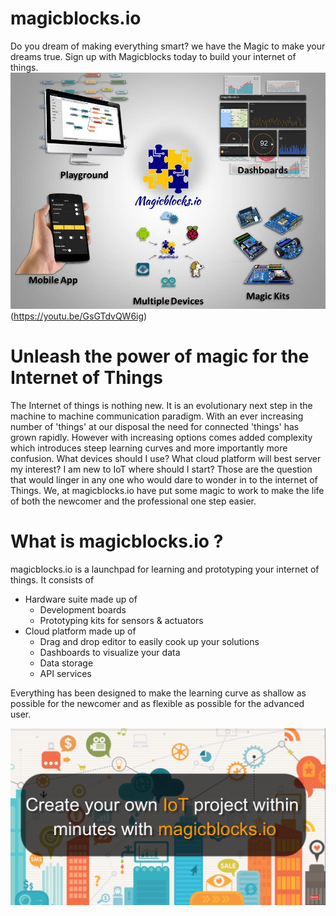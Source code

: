 # magicblocks.io
Do you dream of making everything smart?  we have the Magic to make your dreams true. Sign up with Magicblocks today to build your internet of things.
![](Images/magic.jpg)(https://youtu.be/GsGTdvQW6ig)

# Unleash the power of magic for the Internet of Things
The Internet of things is nothing new. It is an evolutionary next step in the machine to machine communication paradigm. With an ever increasing number of 'things' at our disposal the need for connected 'things' has grown rapidly. However with increasing options comes added complexity which introduces steep learning curves and more importantly more confusion. What devices should I use? What cloud platform will best server my interest? I am new to IoT where should I start? Those are the question that would linger in any one who would dare to wonder in to the internet of Things. We, at magicblocks.io have put some magic to work to make the life of both the newcomer and the professional one step easier.

# What is magicblocks.io ?
magicblocks.io is a launchpad for learning and prototyping your internet of things. It consists of 
- Hardware suite made up of
    - Development boards
    - Prototyping kits for sensors & actuators
- Cloud platform made up of
    - Drag and drop editor to easily cook up your solutions
    - Dashboards to visualize your data
    - Data storage
    - API services
    
Everything has been designed to make the learning curve as shallow as possible for the newcomer and as flexible as possible for the advanced user. 

![](Images/Screenshot%20(33).png)
